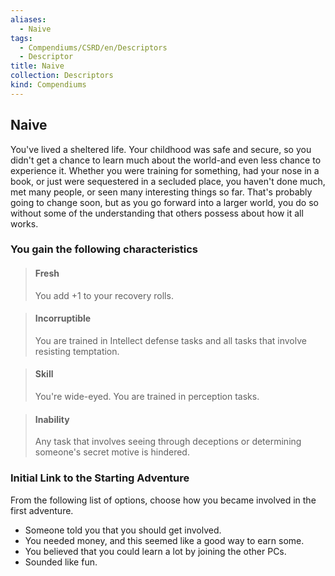 ```yaml
---
aliases:
  - Naive
tags:
  - Compendiums/CSRD/en/Descriptors
  - Descriptor
title: Naive
collection: Descriptors
kind: Compendiums
---
```

## Naive  
You've lived a sheltered life. Your childhood was safe and secure, so you didn't get a chance to learn much about the world-and even less chance to experience it. Whether you were training for something, had your nose in a book, or just were sequestered in a secluded place, you haven't done much, met many people, or seen many interesting things so far. That's probably going to change soon, but as you go forward into a larger world, you do so without some of the understanding that others possess about how it all works.
### You gain the following characteristics  
> #### Fresh
> You add +1 to your recovery rolls.  

> #### Incorruptible
> You are trained in Intellect defense tasks and all tasks that involve resisting temptation.  

> #### Skill
> You're wide-eyed. You are trained in perception tasks.  

> #### Inability
> Any task that involves seeing through deceptions or determining someone's secret motive is hindered.  

### Initial Link to the Starting Adventure  
From the following list of options, choose how you became involved in the first adventure.  
- Someone told you that you should get involved.  
- You needed money, and this seemed like a good way to earn some.  
- You believed that you could learn a lot by joining the other PCs.  
- Sounded like fun.  